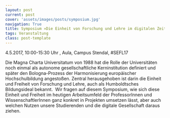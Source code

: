 ```yaml
---
layout: post
current: post
cover: 'assets/images/posts/symposium.jpg'
navigation: True
title: Symposium »Die Einheit von Forschung und Lehre im digitalen Zeitalter«
tags: Veranstaltung
class: post-template
---
```


4.5.2017, 10:00-15:30 Uhr , Aula, Campus Stendal, #SEFL17  

Die Magna Charta Universitatum von 1988 hat die Rolle der Universitäten noch einmal als autonome gesellschaftliche Kerninstitution definiert und später den Bologna-Prozess der Harmonisierung europäischer Hochschulbildung angestoßen. Zentral herausgehoben ist darin die Einheit und Freiheit von Forschung und Lehre, auch als Humboldtsches Bildungsideal bekannt.  Wir fragen auf diesem Symposium, wie sich diese Einheit und Freiheit im heutigen Arbeitsumfeld der ProfessorInnen und WissenschaftlerInnen ganz konkret in Projekten umsetzen lässt, aber auch welchen Nutzen unsere Studierenden und die digitale Gesellschaft daraus ziehen.
